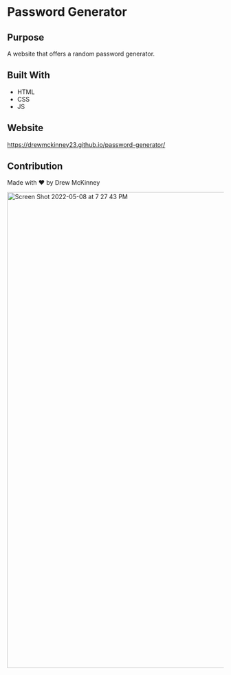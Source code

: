 # Password Generator

## Purpose
A website that offers a random password generator.

## Built With
* HTML
* CSS
* JS

## Website
https://drewmckinney23.github.io/password-generator/

## Contribution
Made with ❤️ by Drew McKinney

<img width="1109" alt="Screen Shot 2022-05-08 at 7 27 43 PM" src="https://user-images.githubusercontent.com/100231461/167320190-423ae55c-8eff-49b8-bbfd-0a69856ad52b.png">
